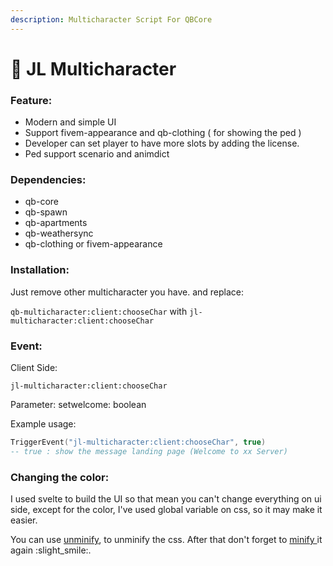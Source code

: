 ```yaml
---
description: Multicharacter Script For QBCore
---
```


# 🚶 JL Multicharacter

### Feature:

* Modern and simple UI
* Support fivem-appearance and qb-clothing ( for showing the ped )
* Developer can set player to have more slots by adding the license.
* Ped support scenario and animdict

### Dependencies:

* qb-core
* qb-spawn
* qb-apartments
* qb-weathersync
* qb-clothing or fivem-appearance

### Installation:

Just remove other multicharacter you have. and replace:

`qb-multicharacter:client:chooseChar` with `jl-multicharacter:client:chooseChar`



### Event:

Client Side:

`jl-multicharacter:client:chooseChar`

Parameter: setwelcome: boolean

Example usage:

```lua
TriggerEvent("jl-multicharacter:client:chooseChar", true)
-- true : show the message landing page (Welcome to xx Server)
```

### Changing the color:

I used svelte to build the UI so that mean you can't change everything on ui side, except for the color, I've used global variable on css, so it may make it easier.

You can use [unminify](https://www.unminify2.com/), to unminify the css. After that don't forget to [minify ](https://www.toptal.com/developers/cssminifier)it again :slight\_smile:.

